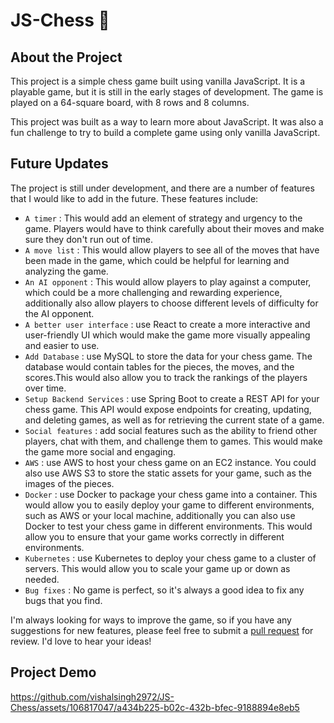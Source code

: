 # JS-Chess 🏁

## About the Project
This project is a simple chess game built using vanilla JavaScript. It is a playable game, but it is still in the early stages of development. The game is played on a 64-square board, with 8 rows and 8 columns. 

This project was built as a way to learn more about JavaScript. It was also a fun challenge to try to build a complete game using only vanilla JavaScript.

## Future Updates
The project is still under development, and there are a number of features that I would like to add in the future. These features include:

- ```A timer``` : This would add an element of strategy and urgency to the game. Players would have to think carefully about their moves and make sure they don't run out of time.
- ```A move list``` : This would allow players to see all of the moves that have been made in the game, which could be helpful for learning and analyzing the game.
- ```An AI opponent``` : This would allow players to play against a computer, which could be a more challenging and rewarding experience, additionally also allow players to choose different levels of difficulty for the AI opponent.
- ```A better user interface``` : use React to create a more interactive and user-friendly UI which would make the game more visually appealing and easier to use.
- ```Add Database``` : use MySQL to store the data for your chess game. The database would contain tables for the pieces, the moves, and the scores.This would also allow you to track the rankings of the players over time.
- ```Setup Backend Services``` : use Spring Boot to create a REST API for your chess game. This API would expose endpoints for creating, updating, and deleting games, as well as for retrieving the current state of a game.
- ```Social features``` : add social features such as the ability to friend other players, chat with them, and challenge them to games. This would make the game more social and engaging.
- ```AWS``` :  use AWS to host your chess game on an EC2 instance. You could also use AWS S3 to store the static assets for your game, such as the images of the pieces.
- ```Docker``` : use Docker to package your chess game into a container. This would allow you to easily deploy your game to different environments, such as AWS or your local machine, additionally you can also use Docker to test your chess game in different environments. This would allow you to ensure that your game works correctly in different environments.
- ```Kubernetes``` : use Kubernetes to deploy your chess game to a cluster of servers. This would allow you to scale your game up or down as needed.
- ```Bug fixes``` : No game is perfect, so it's always a good idea to fix any bugs that you find.

I'm always looking for ways to improve the game, so if you have any suggestions for new features, please feel free to submit a [pull request](https://github.com/vishalsingh2972/JS-Chess/pulls) for review. I'd love to hear your ideas!
  
## Project Demo

https://github.com/vishalsingh2972/JS-Chess/assets/106817047/a434b225-b02c-432b-bfec-9188894e8eb5

